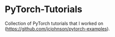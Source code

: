 # PyTorch-Tutorials
Collection of PyTorch tutorials that I worked on (https://github.com/jcjohnson/pytorch-examples). 
